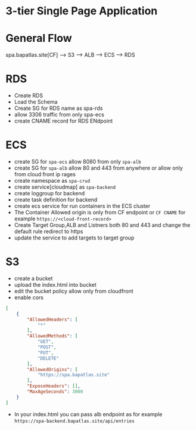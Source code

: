 # 3-tier Single Page Application

# General Flow
spa.bapatlas.site[CF]  -->  S3 --> ALB --> ECS --> RDS

# RDS
- Create RDS
- Load the Schema
- Create SG for RDS name as spa-rds
- allow 3306 traffic from only spa-ecs
- create CNAME record for RDS ENdpoint

# ECS
- create SG for `spa-ecs` allow 8080 from only `spa-alb`
- create SG for `spa-alb` allow 80 and 443 from anywhere or allow only from cloud front ip rages
- create namespace as `spa-crud`
- create service[cloudmap] as `spa-backend`
- create loggroup for backend
- create task definition for backend
- create ecs service for run containers in the ECS cluster
- The Container Allowed origin is only from CF endpoint or `CF CNAME` for example `https://<cloud-front-record>`
- Create Target Group,ALB and Listners both 80 and 443 and change the default rule redirect to https
- update the service to add targets to target group

# S3
- create a bucket
- upload the index.html into bucket
- edit the bucket policy allow only from cloudfront
- enable cors 
```json
[
    {
        "AllowedHeaders": [
            "*"
        ],
        "AllowedMethods": [
            "GET",
            "POST",
            "PUT",
            "DELETE"
        ],
        "AllowedOrigins": [
            "https://spa.bapatlas.site"
        ],
        "ExposeHeaders": [],
        "MaxAgeSeconds": 3000
    }
]
```
- In your index.html you can pass alb endpoint as for example `https://spa-backend.bapatlas.site/api/entries`

